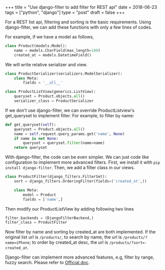 +++
title = "Use django-filter to add filter for REST api"
date = 2018-06-23
tags = ["python", "django"]
type = "post"
draft = false
+++

For a REST list api, filtering and sorting is the basic requirements. Using django-filter, we can add these functions with only a few lines of codes.

For example, if we have a model as follows,

```python
class Product(models.Model):
    name = models.CharField(max_length=100)
    created_at = models.DatetimeField()
```

We will write relative serializer and view.

```python
class ProductSerializer(serializers.ModelSerializer):
    class Meta:
        fields = '__all__'

class ProductListView(generics.ListView):
    queryset = Product.objects.all()
    serializer_class = ProductSerializer
```

If we don't use django-filter, we can override ProductListview's get\_queryset to implement filter. For example, to filter by name:

```python
def get_queryset(self):
    queryset = Product.objects.all()
    name = self.request.query_params.get('name', None)
    if name is not None:
        queryset = queryset.filter(name=name)
    return queryset
```

With django-filter, the code can be even simpler. We can just code like configuration to implement more advanced filters.
First, we install it with `pip install django-filter`.
Then, we add a filter class in our views.

```python
class ProductFilter(django_filters.FilterSet):
    sort = django_filters.OrderingFilter(fields=('created_at',))

    class Meta:
        model = Product
        fields = ['name',]
```

Then modify our ProductListView by adding following two lines

```python
filter_backends = (DjangoFilterBackend,)
filter_class = ProductFilter
```

Now filter by name and sorting by created\_at are both implemented. If the original list url is `/products/`, to search by name, the url is `/products/?name=iPhone`; to order by created\_at desc, the url is `/products/?sort=-created_at`.

Django-filter can implement more advanced features, e.g, filter by range, fuzzy search. Please refer to [Official doc](https://github.com/carltongibson/django-filter).